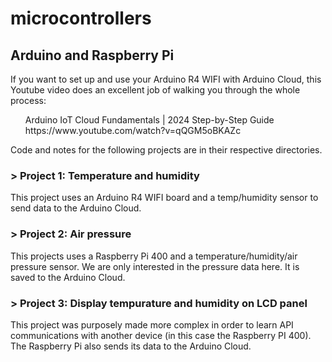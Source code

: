 # microcontrollers
<h2>Arduino and Raspberry Pi</h2>

If you want to set up and use your Arduino R4 WIFI with Arduino Cloud, this Youtube video does an excellent job of walking you through the whole process:

  <ul>
  Arduino IoT Cloud Fundamentals | 2024 Step-by-Step Guide<br>
  https://www.youtube.com/watch?v=qQGM5oBKAZc
  </ul>

Code and notes for the following projects are in their respective directories.

<h3>&gt; Project 1: Temperature and humidity</h3>

This project uses an Arduino R4 WIFI board and a temp/humidity sensor to send data to the Arduino Cloud.

<h3>&gt; Project 2: Air pressure</h3>

This projects uses a Raspberry Pi 400 and a temperature/humidity/air pressure sensor. We are only interested in the pressure data here. It is saved to the Arduino Cloud.

<h3>&gt; Project 3: Display tempurature and humidity on LCD panel</h3>

This project was purposely made more complex in order to learn API communications with another device (in this case the Raspberry PI 400). The Raspberry Pi also sends its data to the Arduino Cloud.



